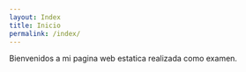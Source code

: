 ```yaml
---
layout: Index
title: Inicio
permalink: /index/
---
```

Bienvenidos a mi pagina web estatica realizada como examen.